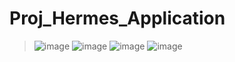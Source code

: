 Proj_Hermes_Application
=============
>![image](https://user-images.githubusercontent.com/33280934/114129160-fbffdd80-9938-11eb-892d-93b03a56fffc.png)
>![image](https://user-images.githubusercontent.com/33280934/114129170-00c49180-9939-11eb-9183-c23aa9b3176b.png)
>![image](https://user-images.githubusercontent.com/33280934/114129175-0326eb80-9939-11eb-89ce-3c2ba692769d.png)
>![image](https://user-images.githubusercontent.com/33280934/114129183-04f0af00-9939-11eb-8f37-b7d12075ac28.png)

